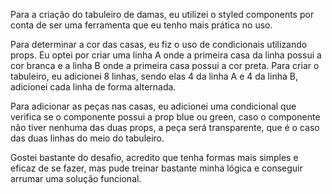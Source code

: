 Para a criação do tabuleiro de damas, eu utilizei o styled components por conta de ser uma ferramenta que eu tenho mais prática no uso.

Para determinar a cor das casas, eu fiz o uso de condicionais utilizando props. Eu optei por criar uma linha A onde a primeira casa da linha possui a cor branca e a linha B onde a primeira casa possui a cor preta. Para criar o tabuleiro, eu adicionei 8 linhas, sendo elas 4 da linha A e 4 da linha B, adicionei cada linha de forma alternada.

Para adicionar as peças nas casas, eu adicionei uma condicional que verifica se o componente possui a prop blue ou green, caso o componente não tiver nenhuma das duas props, a peça será transparente, que é o caso das duas linhas do meio do tabuleiro.

Gostei bastante do desafio, acredito que tenha formas mais simples e eficaz de se fazer, mas pude treinar bastante minha lógica e conseguir arrumar uma solução funcional.